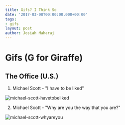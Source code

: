 ```yaml
---
title: Gifs? I Think So
date: '2017-03-08T00:00:00.000+00:00'
tags:
- gifs
layout: post
author: Josiah Maharaj
---
```


Gifs (G for Giraffe)
===

The Office (U.S.)
---

1. Michael Scott - "I have to be liked"

![michael-scott-havetobeliked](https://drive.google.com/uc?export=download&id=0B2mH_sRnxE2jQnRZRW5COGxlQW8)

2. Michael Scott - "Why are you the way that you are?" 

![michael-scott-whyareyou](https://drive.google.com/uc?export=download&id=0B2mH_sRnxE2jOUFLRVd5d1ZXNm8)